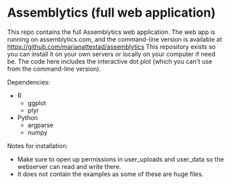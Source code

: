 # Assemblytics (full web application)

This repo contains the full Assemblytics web application.
The web app is running on assemblytics.com, and the command-line version is available at https://github.com/marianattestad/assemblytics
This repository exists so you can install it on your own servers or locally on your computer if need be. 
The code here includes the interactive dot plot (which you can't use from the command-line version).

Dependencies:
- R
    - ggplot
    - plyr
- Python
    - argparse
    - numpy


Notes for installation:
- Make sure to open up permissions in user_uploads and user_data so the webserver can read and write there. 
- It does not contain the examples as some of these are huge files.



